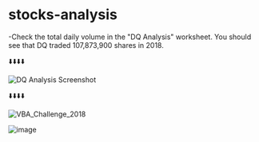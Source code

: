 # stocks-analysis
-Check the total daily volume in the "DQ Analysis" worksheet. You should see that DQ traded 107,873,900 shares in 2018.

⬇️⬇️⬇️⬇️

![DQ Analysis Screenshot](https://user-images.githubusercontent.com/112348240/196000945-2fd789b9-0d29-4c64-aae2-2dae180d8601.png)

⬇️⬇️⬇️⬇️

![VBA_Challenge_2018](https://user-images.githubusercontent.com/112348240/196000710-a57602ca-ad8f-4169-b0e6-5429fc37e24e.png)


![image](https://user-images.githubusercontent.com/112348240/196001670-e9cd1068-5e52-43aa-85e3-e31f6adf3095.png)
